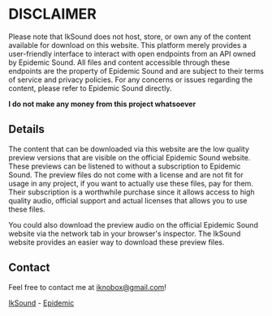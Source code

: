 # DISCLAIMER
Please note that IkSound does not host, store, or own any of the content available for download on this website. This platform merely provides a user-friendly interface to interact with open endpoints from an API owned by Epidemic Sound. All files and content accessible through these endpoints are the property of Epidemic Sound and are subject to their terms of service and privacy policies. For any concerns or issues regarding the content, please refer to Epidemic Sound directly.

**I do not make any money from this project whatsoever**


## Details
The content that can be downloaded via this website are the low quality preview versions that are visible on the official Epidemic Sound website. These previews can be listened to without a subscription to Epidemic Sound. The preview files do not come with a license and are not fit for usage in any project, if you want to actually use these files, pay for them. Their subscription is a worthwhile purchase since it allows access to high quality audio, official support and actual licenses that allows you to use these files.

You could also download the preview audio on the official Epidemic Sound website via the network tab in your browser's inspector. The IkSound website provides an easier way to download these preview files.

## Contact
Feel free to contact me at iknobox@gmail.com!

[IkSound](https://ikno-the-box-guy.github.io/IkSound/) - [Epidemic](https://www.epidemicsound.com/)